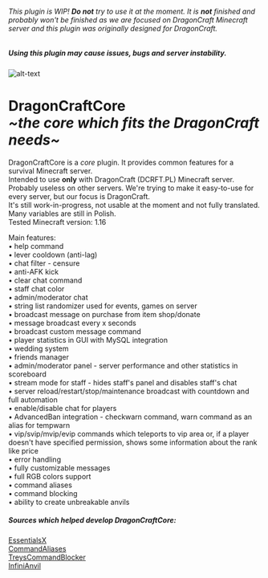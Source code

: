 ###### This plugin is WIP! **Do not** try to use it at the moment. It is **not** finished and probably won't be finished as we are focused on DragonCraft Minecraft server and this plugin was originally designed for DragonCraft.
##### Using this plugin may cause issues, bugs and server instability.
![alt-text](https://repository-images.githubusercontent.com/369591649/e752fc00-d682-11eb-9981-eafa65393894)
# DragonCraftCore <br> <i>\~the core which fits the DragonCraft needs~</i>
DragonCraftCore is a <i>core</i> plugin. It provides common features for a survival Minecraft server.\
Intended to use <b>only</b> with DragonCraft (DCRFT.PL) Minecraft server. Probably useless on other servers. We're trying to make it easy-to-use for every server, but our focus is DragonCraft.\
It's still work-in-progress, not usable at the moment and not fully translated. Many variables are still in Polish.\
Tested Minecraft version: 1.16

Main features:\
• help command\
• lever cooldown (anti-lag)\
• chat filter - censure\
• anti-AFK kick\
• clear chat command\
• staff chat color\
• admin/moderator chat\
• string list randomizer used for events, games on server\
• broadcast message on purchase from item shop/donate\
• message broadcast every x seconds\
• broadcast custom message command\
• player statistics in GUI with MySQL integration\
• wedding system\
• friends manager\
• admin/moderator panel - server performance and other statistics in scoreboard\
• stream mode for staff - hides staff's panel and disables staff's chat\
• server reload/restart/stop/maintenance broadcast with countdown and full automation\
• enable/disable chat for players\
• AdvancedBan integration - checkwarn command, warn command as an alias for tempwarn\
• vip/svip/mvip/evip commands which teleports to vip area or, if a player doesn't have specified permission, shows some information about the rank like price\
• error handling\
• fully customizable messages\
• full RGB colors support\
• command aliases\
• command blocking\
• ability to create unbreakable anvils

##### Sources which helped develop DragonCraftCore:
[EssentialsX](https://github.com/EssentialsX/Essentials)\
[CommandAliases](https://github.com/Kneesnap/CommandAliases)\
[TreysCommandBlocker](https://github.com/TreyRuffy/CommandBlocker)\
[InfiniAnvil](https://github.com/alegemaate/SpigotPlugins)
